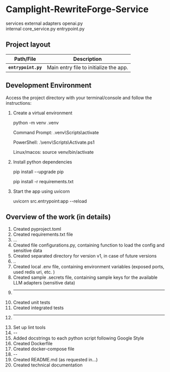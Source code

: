 # Camplight-RewriteForge-Service

services
 external
   adapters 
    openai.py   
 internal
   core_service.py
 entrypoint.py


## Project layout
| Path/File | Description |
|------|-------------|
| **`entrypoint.py`** | Main entry file to initialize the app. |


## Development Environment

Access the project directory with your terminal/console and follow the instructions:

1. Create a virtual environment
   
   python -m venv .venv
   
   Command Prompt: .venv\Scripts\activate
   
   PowerShell: .\venv\Scripts\Activate.ps1
   
   Linux/macos: source venv/bin/activate
   
3. Install python dependencies
   
   pip install --upgrade pip
   
   pip install -r requirements.txt

5. Start the app using uvicorn

   uvicorn src.entrypoint:app --reload



## Overview of the work (in details)

1. Created pyproject.toml
2. Created requirements.txt file
3. ...
4. Created file configurations.py, containing function to load the config and sensitive data
5. Created separated directory for version v1, in case of future versions
6. ..
7. Created local .env file, containing environment variables (exposed ports, used redis uri, etc. )
8. Created sample .secrets file, containing sample keys for the available LLM adapters (sensitive data)
9. ---
10. Created unit tests
11. Created integrated tests
12. ---
13. Set up lint tools
14. --
15. Added docstrings to each python script following Google Style
16. Created Dockerfile
17. Created docker-compose file
18. --
19. Created README.md (as requested in...)
20. Created technical documentation
